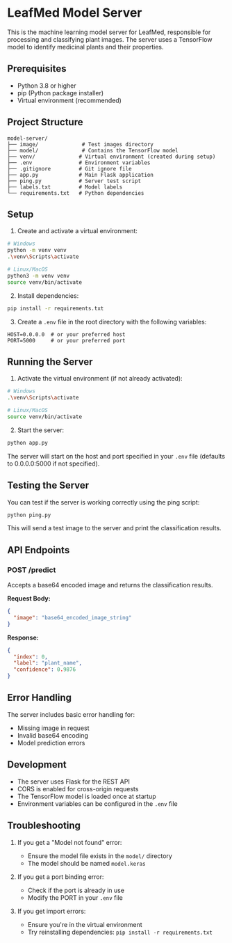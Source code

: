 # LeafMed Model Server

This is the machine learning model server for LeafMed, responsible for processing and classifying plant images. The server uses a TensorFlow model to identify medicinal plants and their properties.

## Prerequisites

- Python 3.8 or higher
- pip (Python package installer)
- Virtual environment (recommended)

## Project Structure

```
model-server/
├── image/              # Test images directory
├── model/              # Contains the TensorFlow model
├── venv/              # Virtual environment (created during setup)
├── .env               # Environment variables
├── .gitignore         # Git ignore file
├── app.py             # Main Flask application
├── ping.py            # Server test script
├── labels.txt         # Model labels
└── requirements.txt   # Python dependencies
```

## Setup

1. Create and activate a virtual environment:

```bash
# Windows
python -m venv venv
.\venv\Scripts\activate

# Linux/MacOS
python3 -m venv venv
source venv/bin/activate
```

2. Install dependencies:

```bash
pip install -r requirements.txt
```

3. Create a `.env` file in the root directory with the following variables:

```env
HOST=0.0.0.0  # or your preferred host
PORT=5000     # or your preferred port
```

## Running the Server

1. Activate the virtual environment (if not already activated):

```bash
# Windows
.\venv\Scripts\activate

# Linux/MacOS
source venv/bin/activate
```

2. Start the server:

```bash
python app.py
```

The server will start on the host and port specified in your `.env` file (defaults to 0.0.0.0:5000 if not specified).

## Testing the Server

You can test if the server is working correctly using the ping script:

```bash
python ping.py
```

This will send a test image to the server and print the classification results.

## API Endpoints

### POST /predict

Accepts a base64 encoded image and returns the classification results.

**Request Body:**

```json
{
  "image": "base64_encoded_image_string"
}
```

**Response:**

```json
{
  "index": 0,
  "label": "plant_name",
  "confidence": 0.9876
}
```

## Error Handling

The server includes basic error handling for:

- Missing image in request
- Invalid base64 encoding
- Model prediction errors

## Development

- The server uses Flask for the REST API
- CORS is enabled for cross-origin requests
- The TensorFlow model is loaded once at startup
- Environment variables can be configured in the `.env` file

## Troubleshooting

1. If you get a "Model not found" error:

   - Ensure the model file exists in the `model/` directory
   - The model should be named `model.keras`

2. If you get a port binding error:

   - Check if the port is already in use
   - Modify the PORT in your `.env` file

3. If you get import errors:
   - Ensure you're in the virtual environment
   - Try reinstalling dependencies: `pip install -r requirements.txt`
